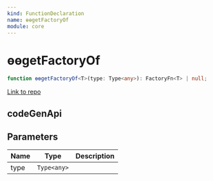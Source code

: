 ```yaml
---
kind: FunctionDeclaration
name: ɵɵgetFactoryOf
module: core
---
```


# ɵɵgetFactoryOf

```ts
function ɵɵgetFactoryOf<T>(type: Type<any>): FactoryFn<T> | null;
```

[Link to repo](https://github.com/timdeschryver/angular/blob/master/packages/core/src/render3/di.ts#L643-L659)

## codeGenApi

## Parameters

| Name | Type        | Description |
| ---- | ----------- | ----------- |
| type | `Type<any>` |             |
